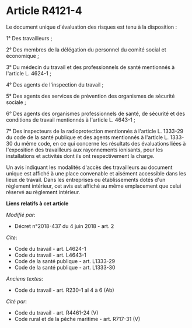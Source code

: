 # Article R4121-4

Le document unique d'évaluation des risques est tenu à la disposition : 

1° Des travailleurs ; 

2° Des membres de la délégation du personnel du comité social et économique ; 

3° Du médecin du travail et des professionnels de santé mentionnés à l'article L. 4624-1 ; 

4° Des agents de l'inspection du travail ; 

5° Des agents des services de prévention des organismes de sécurité sociale ; 

6° Des agents des organismes professionnels de santé, de sécurité et des conditions de travail mentionnés à l'article L.
4643-1 ; 

7° Des inspecteurs de la radioprotection mentionnés à l'article L. 1333-29 du code de la santé publique et des agents
mentionnés à l'article L. 1333-30 du même code, en ce qui concerne les résultats des évaluations liées à l'exposition des
travailleurs aux rayonnements ionisants, pour les installations et activités dont ils ont respectivement la charge. 

Un avis indiquant les modalités d'accès des travailleurs au document unique est affiché à une place convenable et aisément
accessible dans les lieux de travail. Dans les entreprises ou établissements dotés d'un règlement intérieur, cet avis est
affiché au même emplacement que celui réservé au règlement intérieur.

**Liens relatifs à cet article**

_Modifié par_:

  - Décret n°2018-437 du 4 juin 2018 - art. 2

_Cite_:

  - Code du travail - art. L4624-1
  - Code du travail - art. L4643-1
  - Code de la santé publique - art. L1333-29
  - Code de la santé publique - art. L1333-30

_Anciens textes_:

  - Code du travail - art. R230-1 al 4 à 6 (Ab)

_Cité par_:

  - Code du travail - art. R4461-24 (V)
  - Code rural et de la pêche maritime - art. R717-31 (V)
